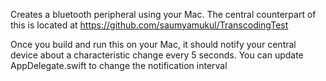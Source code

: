 Creates a bluetooth peripheral using your Mac. The central counterpart of this is located at https://github.com/saumyamukul/TranscodingTest

Once you build and run this on your Mac, it should notify your central device about a characteristic change every 5 seconds.
You can update AppDelegate.swift to change the notification interval
